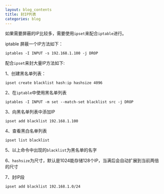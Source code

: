 ```yaml
---
layout: blog_contents
title: 封IP列表
categories: blog
---
```


如果需要屏蔽的IP比较多，需要使用`ipset`来配合`iptable`进行。

iptable 屏蔽一个IP方法如下：
```
iptables -I INPUT -s 192.168.1.100 -j DROP
```

配合`ipset`来封大量IP方法如下: 

1、创建黑名单列表：
```
ipset create blacklist hash:ip hashsize 4096
```
2、在`iptable`中使用黑名单列表
```
iptables -I INPUT -m set --match-set blacklist src -j DROP
```
3、向黑名单列表中添加IP
```
ipset add blacklist 192.168.1.100
```
4、查看黑白名单列表
```
ipset list blacklist
```
5、以上命令中出现的`blacklist`为黑名单的名字

6、`hashsize`为尺寸，默认是1024能存储128个IP，当满后会自动扩展到当前两倍的尺寸 

7、封IP段
```
ipset add blacklist 192.168.1.0/24
```

